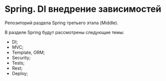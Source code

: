 # Spring. DI внедрение зависимостей

Репозиторий раздела Spring третьего этапа (Middle).

В разделе Spring будут рассмотрены следующие темы:

- DI;
- MVC;
- Template, ORM;
- Security;
- Tests;
- Rest;
- Deploy;